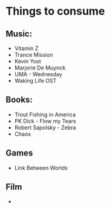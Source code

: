 # Things to consume

## Music:

  - Vitamin Z
  - Trance Mission
  - Kevin Yost
  - Marjorie De Muynck
  - UMA - Wednesday
  - Waking Life OST

## Books: 
  - Trout Fishing in America
  - PK Dick - Flow my Tears
  - Robert Sapolsky - Zebra
  - Chaos

## Games
  - Link Between Worlds

## Film 
  - 

